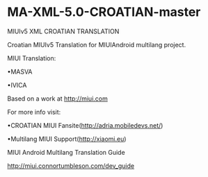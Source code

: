 MA-XML-5.0-CROATIAN-master
==========================

MIUIv5 XML CROATIAN TRANSLATION

 Croatian MIUIv5 Translation for MIUIAndroid multilang project.  

 MIUI Translation: 
 
 •MASVA
 
 •IVICA
 

 Based on a work at http://miui.com


 For more info visit:
 
 •CROATIAN MIUI Fansite(http://adria.mobiledevs.net/) 
 
 •Multilang MIUI Support(http://xiaomi.eu) 

MIUI Android Multilang Translation Guide

http://miui.connortumbleson.com/dev_guide
